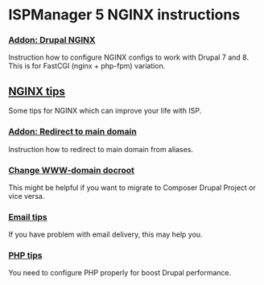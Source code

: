 # ISPManager 5 NGINX instructions 

### [Addon: Drupal NGINX](drupal-nginx.md)

Instruction how to configure NGINX configs to work with Drupal 7 and 8. This is for FastCGI (nginx + php-fpm) variation.

## [NGINX tips](nginx-tips.md)

Some tips for NGINX which can improve your life with ISP.

### [Addon: Redirect to main domain](nginx-redirect-to-main-domain.md)

Instruction how to redirect to main domain from aliases.

### [Change WWW-domain docroot](change-www-docroot.md)

This might be helpful if you want to migrate to Composer Drupal Project or vice versa.

### [Email tips](email-tips.md)

If you have problem with email delivery, this may help you.

### [PHP tips](php-tips.md)

You need to configure PHP properly for boost Drupal performance.
